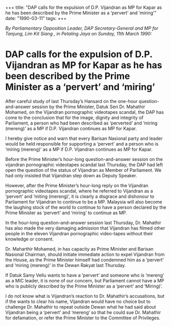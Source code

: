 +++ 
title: "DAP calls for the expulsion of D.P. Vijandran as MP for Kapar as he has been described by the Prime Minister as a ‘pervert’ and ‘miring’"
date: "1990-03-11"
tags:
+++

_By Parliamentary Opposition Leader, DAP Secretary-General and MP for Tanjung, Lim Kit Siang , in Petaling Jaya on Sunday, 11th March 1990:_

# DAP calls for the expulsion of D.P. Vijandran as MP for Kapar as he has been described by the Prime Minister as a ‘pervert’ and ‘miring’

After careful study of last Thursday’s Hansard on the one-hour question-and-answer session by the Prime Minister, Datuk Seri Dr. Mahathir Mohamed, on the Vijandran pornographic videotapes scandal, the DAP has come to the conclusion that for the image, dignity and integrity of Parliament, a person who had been described as ‘perverted’ and ‘miring (mereng)’ as a MP if D.P. Vijandran continues as MP for Kapar.</u>

I hereby give notice and warn that every Barisan Nasional party and leader would be held responsible for supporting a ‘pervert’ and a person who is ‘miring (mereng)’ as a MP if D.P. Vijandran continues as MP for Kapar.

Before the Prime Minister’s hour-long question-and-answer session on the vijandran pornographic videotapes scandal last Thursday, the DAP had left open the question of the status of Vijandran as Member of Parliament. We had only insisted that Vijandran step down as Deputy Speaker.

However, after the Prime Minister’s hour-long reply on the Vijandran pornographic videotapes scandal, where he referred to Vijandran as a ‘pervert’ and ‘miting (mereng)’, it is clearly a disgrace and dishonour to Parliament for Vijandran to continue to be a MP. Malaysia will also become the laughing stock of the world to continue to have a person declared by the Prime Minister as ‘pervert’ and ‘miring’ to continue as MP.  

In the hour-long question-and-answer session last Thursday, Dr. Mahathir has also made the very damaging admission that Vijandran has filmed other people in the eleven Vijandran pornographic video-tapes without their knowledge or consent.

Dr. Maharthir Mohamed, in has capacity as Prime Minister and Barisan Nasional Chairman, should initiate immediate action to expel Vijandran from the House, as the Prime Minister himself had condemned him as a ‘pervert’ and ‘miring (mereng)’ in the Dewan Rakyat last Thursday.

If Datuk Samy Vellu wants to have a ‘pervert’ and someone who is ‘mereng’ as  a MIC leader, it is none of our concern, but Parliament cannot have a MP who is publicly described by the Prime Minister as a ‘pervert’ and ‘Miring)’.

I do not know what is Vijandran’s reaction to Dr. Mahathir’s accusations, but if the wants to clear his name, Vijandran would have no choice but to challenge Dr. Mahathir to repeat outside Dewan what he had said about Vijandran being a ‘pervert’ and ‘mereng’ so that he could sue Dr. Mahathir for defamation, or refer the Prime Minister to the Committee of Privileges.
 
